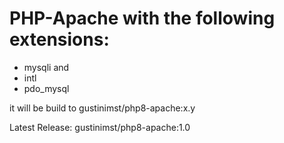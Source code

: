 # PHP-Apache with the following extensions: 
- mysqli and 
- intl
- pdo_mysql

it will be build to gustinimst/php8-apache:x.y

Latest Release:
    gustinimst/php8-apache:1.0
